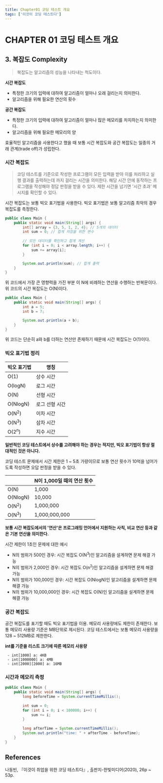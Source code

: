 ```yaml
---
title: Chapter01 코딩 테스트 개요
tags: ['이것이 코딩 테스트다']
---
```


# CHAPTER 01 코딩 테스트 개요

## 3. 복잡도 Complexity
> 복잡도는 알고리즘의 성능을 나타내는 척도이다.

**시간 복잡도**
 - 특정한 크기의 입력에 대하여 알고리즘이 얼마나 오래 걸리는지 의미한다.
 - 알고리즘을 위해 필요한 연산의 횟수

**공간 복잡도**
 - 특정한 크기의 입력에 대하여 알고리즘이 얼마나 많은 메모리를 차지하는지 의미한다.
 - 알고리즘을 위해 필요한 메모리의 양

효율적인 알고리즘을 사용한다고 했을 때 보통 시간 복잡도와 공간 복잡도는 일종의 거래 관계(trade off)가 성립한다.

### 시간 복잡도
> 코딩 테스트를 기준으로 작성한 프로그램이 모든 입력을 받아 이를 처리하고 실행 결과를 출력하는데 까지 걸리는 시간을 의미한다.
> 해당 시간 안에 동작하는 프로그램을 작성해야 정답 판정을 받을 수 있다. 제한 시간을 넘기면 '시간 초과' 메시지를 확인할 수 있다.

시간 복잡도는 보통 빅오 표기법을 사용한다. 빅오 표기법은 보통 알고리즘 최악의 경우 복잡도를 측정한다.

```java
public class Main {
    public static void main(String[] args) {
        int[] array = {3, 5, 1, 2, 4}; // 5개의 데이터
        int sum = 0; // 합계 저장을 위한 변수
        
        // 모든 데이터를 확인하고 합계 계산
        for (int i = 0; i < array.length; i++) {
            sum += array[i];
        }

        System.out.println(sum); // 합계 출력
    }
}
```
위 코드에서 가장 큰 영향력을 가진 부분 이 N에 비례하는 연산을 수행하는 반복문이다. 위 코드의 시간 복잡도는 O(N)이다.

```java
public class Main {
    public static void main(String[] args) {
        int a = 5;
        int b = 7;

        System.out.println(a + b);
    }
}
```
위 코드는 단순히 a와 b를 더하는 연산만 존재하기 때문에 시간 복잡도는 O(1)이다.

### 빅오 표기법 정리

|빅오 표기법|명칭|
|---|---|
|O(1)|상수 시간|
|O(logN)|로그 시간|
|O(N)|선형 시간|
|O(NlogN)|로그 선형 시간|
|O(N<sup>2</sup>)|이차 시간|
|O(N<sup>3</sup>)|삼차 시간|
|O(2<sup>n</sup>)|지수 시간|

**일반적인 코딩 테스트에서 상수를 고려해야 하는 경우는 적지만, 빅오 표기법이 항상 절대적인 것은 아니다.**

코딩 테스트 문제에서 시간 제한은 1 ~ 5초 가량이므로 보통 연산 횟수가 10억을 넘어가도록 작성하면 오답 판정을 받을 수 있다.

||N이 1,000일 때의 연산 횟수|
|---|---|
|O(N)|1,000|
|O(NlogN)|10,000|
|O(N<sup>2</sup>)|1,000,000|
|O(N<sup>3</sup>)|1,000,000,000|

**보통 시간 복잡도에서의 '연산'은 프로그래밍 언어에서 지원하는 사칙, 비교 연산 등과 같은 기본 연산을 의미한다.**

시간 제한이 1초인 문제에 대한 예시
 - N의 범위가 500인 경우: 시간 복잡도 O(N<sup>3</sup>)인 알고리즘을 설계하면 문제 해결 가능
 - N의 범위가 2,000인 경우: 시간 복잡도 O(n<sup>2</sup>)인 알고리즘을 설계하면 문제 해결 가능
 - N의 범위가 100,000인 경우: 시간 복잡도 O(NlogN)인 알고리즘을 설계하면 문제 해결 가능
 - N의 범위가 10,000,000인 경우: 시간 복잡도 O(N)인 알고리즘을 설계하면 문제 해결 가능

### 공간 복잡도

공간 복잡도를 표기할 때도 빅오 표기법을 이용. 메모리 사용량에도 제한이 존재한다. 
보통 메모리 사용량 기준은 MB단위로 제시된다.
코딩 테스트에서는 보통 메모리 사용량을 128 ~ 512MB로 제한한다.

**int를 기준을 리스트 크기에 따른 메모리 사용량** 
```
 - int[1000] a: 4KB
 - int[1000000] a: 4MB
 - int[2000][2000] a: 16MB
```

### 시간과 메모리 측정

```java
public class Main {
    public static void main(String[] args) {
        long beforeTime = System.currentTimeMillis();
        
        int sum = 0;
        for (int i = 0; i < 100000; i++) {
            sum += i;
        }
        
        long afterTime = System.currentTimeMillis();
        System.out.println("time: " + afterTime - beforeTime);
    }
}
```

## References

나동빈, 『이것이 취업을 위한 코딩 테스트다』, 출판지-한빛미디어(2020), 26p ~ 53p.

<TagLinks />